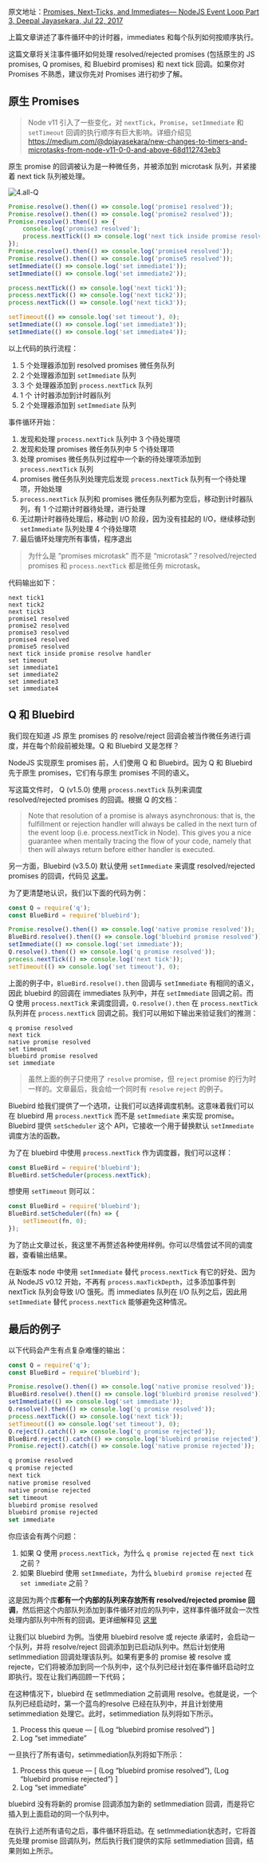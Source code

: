 原文地址：[Promises, Next-Ticks, and Immediates— NodeJS Event Loop Part 3, Deepal Jayasekara, Jul 22, 2017](https://blog.insiderattack.net/promises-next-ticks-and-immediates-nodejs-event-loop-part-3-9226cbe7a6aa)

上篇文章讲述了事件循环中的计时器，immediates 和每个队列如何按顺序执行。

这篇文章将关注事件循环如何处理 resolved/rejected promises (包括原生的 JS promises, Q promises, 和 Bluebird promises) 和 next tick 回调。如果你对 Promises 不熟悉，建议你先对 Promises 进行初步了解。

## 原生 Promises

> Node v11 引入了一些变化，对 `nextTick`，`Promise`，`setImmediate` 和 `setTimeout` 回调的执行顺序有巨大影响。详细介绍见 https://medium.com/@dpjayasekara/new-changes-to-timers-and-microtasks-from-node-v11-0-0-and-above-68d112743eb3

原生 promise 的回调被认为是一种微任务，并被添加到 microtask 队列，并紧接着 next tick 队列被处理。

![4.all-Q](D:\Workbench\每日学习\nodejs\EventLoop\res\4.all-Q.png)

```js
Promise.resolve().then(() => console.log('promise1 resolved'));
Promise.resolve().then(() => console.log('promise2 resolved'));
Promise.resolve().then(() => {
    console.log('promise3 resolved');
    process.nextTick(() => console.log('next tick inside promise resolve handler'));
});
Promise.resolve().then(() => console.log('promise4 resolved'));
Promise.resolve().then(() => console.log('promise5 resolved'));
setImmediate(() => console.log('set immediate1'));
setImmediate(() => console.log('set immediate2'));

process.nextTick(() => console.log('next tick1'));
process.nextTick(() => console.log('next tick2'));
process.nextTick(() => console.log('next tick3'));

setTimeout(() => console.log('set timeout'), 0);
setImmediate(() => console.log('set immediate3'));
setImmediate(() => console.log('set immediate4'));
```

以上代码的执行流程：

1. 5 个处理器添加到 resolved promises 微任务队列
2. 2 个处理器添加到 `setImmediate` 队列
3. 3 个 处理器添加到 `process.nextTick` 队列
4. 1 个 计时器添加到计时器队列
5. 2 个处理器添加到 `setImmediate` 队列

事件循环开始：

1. 发现和处理 `process.nextTick` 队列中 3 个待处理项
2. 发现和处理 promises 微任务队列中 5 个待处理项
3. 处理 promises 微任务队列过程中一个新的待处理项添加到 `process.nextTick` 队列
4. promises 微任务队列处理完后发现 `process.nextTick` 队列有一个待处理项，开始处理
5. `process.nextTick` 队列和 promises 微任务队列都为空后，移动到计时器队列，有 1 个过期计时器待处理，进行处理
6. 无过期计时器待处理后，移动到 I/O 阶段，因为没有挂起的 I/O，继续移动到 `setImmediate` 队列处理 4 个待处理项
7. 最后循环处理完所有事情，程序退出

> 为什么是 “promises microtask” 而不是 “microtask”？resolved/rejected promises 和 `process.nextTick` 都是微任务 microtask。

代码输出如下：

```
next tick1
next tick2
next tick3
promise1 resolved
promise2 resolved
promise3 resolved
promise4 resolved
promise5 resolved
next tick inside promise resolve handler
set timeout
set immediate1
set immediate2
set immediate3
set immediate4
```

## Q 和 Bluebird

我们现在知道 JS 原生 promises 的 resolve/reject 回调会被当作微任务进行调度，并在每个阶段前被处理。Q 和 Bluebird 又是怎样？

NodeJS 实现原生 promises 前，人们使用 Q 和 Bluebird。因为 Q 和 Bluebird 先于原生 promises，它们有与原生 promises 不同的语义。

写这篇文件时， Q (v1.5.0) 使用 `process.nextTick` 队列来调度resolved/rejected promises 的回调。根据 Q 的文档：

> Note that resolution of a promise is always asynchronous: that is, the fulfillment or rejection handler will always be called in the next turn of the event loop (i.e. process.nextTick in Node). This gives you a nice guarantee when mentally tracing the flow of your code, namely that then will always return before either handler is executed.

另一方面，Bluebird (v3.5.0) 默认使用 `setImmediate` 来调度 resolved/rejected promises 的回调，代码见 [这里](https://github.com/petkaantonov/bluebird/blob/master/src/schedule.js#L12)。

为了更清楚地认识，我们以下面的代码为例：

```js
const Q = require('q');
const BlueBird = require('bluebird');

Promise.resolve().then(() => console.log('native promise resolved'));
BlueBird.resolve().then(() => console.log('bluebird promise resolved'));
setImmediate(() => console.log('set immediate'));
Q.resolve().then(() => console.log('q promise resolved'));
process.nextTick(() => console.log('next tick'));
setTimeout(() => console.log('set timeout'), 0);
```

上面的例子中，`BlueBird.resolve().then` 回调与 `setImmediate` 有相同的语义，因此 bluebird 的回调在 immediates 队列中，并在 `setImmediate` 回调之前。而 Q 使用 `process.nextTick` 来调度回调，`Q.resolve().then` 在 `process.nextTick` 队列并在 `process.nextTick` 回调之前。我们可以用如下输出来验证我们的推测：

```
q promise resolved
next tick
native promise resolved
set timeout
bluebird promise resolved
set immediate
```

> 虽然上面的例子只使用了 `resolve` promise，但 `reject` promise 的行为时一样的。文章最后，我会给一个同时有 `resolve` `reject` 的例子。

Bluebird 给我们提供了一个选项，让我们可以选择调度机制。这意味着我们可以在 bluebird 用 `process.nextTick` 而不是 `setImmediate` 来实现 promise。Bluebird 提供 `setScheduler` 这个 API，它接收一个用于替换默认 `setImmediate` 调度方法的函数。

为了在 bluebird 中使用 `process.nextTick` 作为调度器，我们可以这样：

```js
const BlueBird = require('bluebird');
BlueBird.setScheduler(process.nextTick);
```

想使用 `setTimeout` 则可以：

```js
const BlueBird = require('bluebird');
BlueBird.setScheduler((fn) => {
    setTimeout(fn, 0);
});
```

为了防止文章过长，我这里不再赘述各种使用样例。你可以尽情尝试不同的调度器，查看输出结果。

在新版本 node 中使用 `setImmediate` 替代 `process.nextTick` 有它的好处、因为从 NodeJS v0.12 开始，不再有 `process.maxTickDepth`，过多添加事件到 nextTick 队列会导致 I/O 饿死。而 immediates 队列在 I/O 队列之后，因此用 `setImmediate` 替代 `process.nextTick` 能够避免这种情况。

## 最后的例子

以下代码会产生有点复杂难懂的输出：

```js
const Q = require('q');
const BlueBird = require('bluebird');

Promise.resolve().then(() => console.log('native promise resolved'));
BlueBird.resolve().then(() => console.log('bluebird promise resolved'));
setImmediate(() => console.log('set immediate'));
Q.resolve().then(() => console.log('q promise resolved'));
process.nextTick(() => console.log('next tick'));
setTimeout(() => console.log('set timeout'), 0);
Q.reject().catch(() => console.log('q promise rejected'));
BlueBird.reject().catch(() => console.log('bluebird promise rejected'));
Promise.reject().catch(() => console.log('native promise rejected'));
```

```js
q promise resolved
q promise rejected
next tick
native promise resolved
native promise rejected
set timeout
bluebird promise resolved
bluebird promise rejected
set immediate
```

你应该会有两个问题：

1. 如果 Q 使用 `process.nextTick`，为什么 `q promise rejected` 在 `next tick` 之前？
2. 如果 Bluebird 使用 `setImmediate`，为什么 `bluebird promise rejected` 在 `set immediate` 之前？

这是因为两个库**都有一个内部的队列来存放所有 resolved/rejected promise 回调**，然后把这个内部队列添加到事件循环对应的队列中，这样事件循环就会一次性处理内部队列中所有的回调。更详细解释见 [这里](https://medium.com/@dpjayasekara/hi-maxim-1b97f83bcd8f)

让我们以 bluebird 为例。当使用 bluebird resolve 或 rejecte 承诺时，会启动一个队列，并将 resolve/reject 回调添加到已启动队列中。然后计划使用 setImmediation 回调处理该队列。如果有更多的 promise 被 resolve 或 rejecte，它们将被添加到同一个队列中，这个队列已经计划在事件循环启动时立即执行。现在让我们再回顾一下代码；

在这种情况下，bluebird 在 setImmediation 之前调用 resolve。也就是说，一个队列已经启动时，第一个蓝鸟的resolve 已经在队列中，并且计划使用 setimmediation 处理它。此时，setimmediation 队列将如下所示。

1. Process this queue — [ (Log “bluebird promise resolved”) ]
2. Log “set immediate”

一旦执行了所有语句，setimmediation队列将如下所示：

1. Process this queue — [ (Log “bluebird promise resolved”), (Log “bluebird promise rejected”) ]
2. Log “set immediate”

bluebird 没有将新的 promise 回调添加为新的 setImmediation 回调，而是将它插入到上面启动的同一个队列中。

在执行上述所有语句之后，事件循环将启动。在 setImmediation状态时，它将首先处理 promise 回调队列，然后执行我们提供的实际 setImmediation 回调，结果则如上所示。
